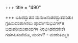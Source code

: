 +++
title = "490"

+++
ಬಹಿರದ್ಭುತವ ಮನುಜನಂತರದ್ಭುತವರಿತು।  
ಗ್ರಹಿಸುವಂತಾಗಿಸಲು ಪೂರ್ವಾನುಭವಿಗಳ್॥  
ಬಹುಪರಿಯುಪಾಯಗಳ ನಿರವಿಸಿಹರದಕೇಕೆ।  
ಗಹಗಹಿಸುವೆಯೊ, ಮರುಳೆ? - ಮಂಕುತಿಮ್ಮ॥  
